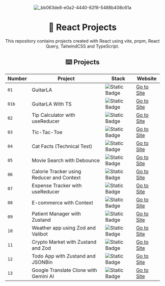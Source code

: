 <div align="center">

![_bb063de8-e0a2-4440-82f8-5488b408c61a](https://github.com/joshuaco/react-projects/assets/9096557/12fdb39c-d8ee-4669-b125-42fc934c70d2)

# 🚀 React Projects

This repository contains projects created with React using vite, pnpm, React Query, TailwindCSS and TypeScript.

## ⌨️ Projects

| Number | Project                             | Stack                                                         | Website                                                        |
| ------ | ----------------------------------- | --------------------------------------------------------------| ---------------------------------------------------------------|
| `01`   | GuitarLA                            | ![Static Badge](https://img.shields.io/badge/JavaScript-yellow) | [Go to Site](https://peaceful-torte-1f1ae9.netlify.app/)     |
| `01b`  | GuitarLA With TS                    | ![Static Badge](https://img.shields.io/badge/TypeScript-blue) | [Go to Site](https://classy-jelly-ee01c9.netlify.app/)         |
| `02`   | Tip Calculator with useReducer      | ![Static Badge](https://img.shields.io/badge/TypeScript-blue) | [Go to Site](https://flourishing-moonbeam-eaa2f3.netlify.app/) |
| `03`   | Tic-Tac-Toe                         | ![Static Badge](https://img.shields.io/badge/JavaScript-yellow) | [Go to Site](https://lively-meringue-14ffbf.netlify.app/)    |
| `04`   | Cat Facts (Technical Test)          | ![Static Badge](https://img.shields.io/badge/JavaScript-yellow) | [Go to Site](https://lustrous-dodol-e63736.netlify.app/)     |
| `05`   | Movie Search with Debounce          | ![Static Badge](https://img.shields.io/badge/JavaScript-yellow) | [Go to Site](https://luxury-druid-b1d3fc.netlify.app/)       |
| `06`   | Calorie Tracker using Reducer and Context | ![Static Badge](https://img.shields.io/badge/TypeScript-blue) | [Go to Site](https://merry-lolly-835713.netlify.app/)    |
| `07`   | Expense Tracker with useReducer     | ![Static Badge](https://img.shields.io/badge/TypeScript-blue) | [Go to Site](https://hilarious-cucurucho-947768.netlify.app/)  |
| `08`   | E-commerce with Context             | ![Static Badge](https://img.shields.io/badge/TypeScript-blue) | [Go to Site](https://stellar-pixie-ddbedd.netlify.app/)        |
| `09`   | Patient Manager with Zustand        | ![Static Badge](https://img.shields.io/badge/TypeScript-blue) | [Go to Site](https://marvelous-unicorn-cb6a02.netlify.app/)    |
| `10`   | Weather app using Zod and Valibot   | ![Static Badge](https://img.shields.io/badge/TypeScript-blue) | [Go to Site](https://bright-lollipop-5891a7.netlify.app/)      |
| `11`   | Crypto Market with Zustand and Zod  | ![Static Badge](https://img.shields.io/badge/TypeScript-blue)   | [Go to Site](https://glittery-taiyaki-435e19.netlify.app/)   |
| `12`   | Todo App with Zustand and JSONBin   | ![Static Badge](https://img.shields.io/badge/TypeScript-blue)   | [Go to Site](https://jazzy-nasturtium-f3000f.netlify.app/)   |
| `13`   | Google Translate Clone with Gemini AI | ![Static Badge](https://img.shields.io/badge/TypeScript-blue) | [Go to Site](https://luminous-rabanadas-1f27ed.netlify.app/) |
